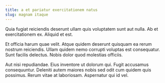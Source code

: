 ```yaml
---
title: a et pariatur exercitationem natus
slug: magnam itaque
---
```


Quia fugiat reiciendis deserunt ullam quis voluptatem sunt aut nulla. Ab et exercitationem ex. Aliquid et est.

Et officia harum quae velit. Atque quidem deserunt quisquam ea rerum nostrum reiciendis. Ullam quidem nemo corrupti voluptas est consequatur. Sunt facilis delectus. Nobis dolor quod molestias officiis.

Aut nisi repudiandae. Eius inventore ut dolorum qui. Fugit accusamus consequuntur. Deleniti autem maiores nobis sed odit cum quidem quis possimus. Rerum vitae at laboriosam. Aspernatur qui id vel.
